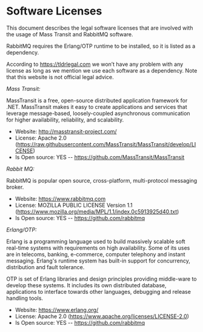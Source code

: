 # Software Licenses

This document describes the legal software licenses that are involved with the usage of Mass Transit and RabbitMQ software.

RabbitMQ requires the Erlang/OTP runtime to be installed, so it is listed as a dependency.

According to https://tldrlegal.com we won’t have any problem with any license as long as we mention we use each software as a dependency.
Note that this website is not official legal advice.

*Mass Transit:*

MassTransit is a free, open-source distributed application framework for .NET.
MassTransit makes it easy to create applications and services that leverage message-based, loosely-coupled asynchronous communication for higher availability, reliability, and scalability.

* Website: http://masstransit-project.com/
* License: Apache 2.0 (https://raw.githubusercontent.com/MassTransit/MassTransit/develop/LICENSE)
* Is Open source: YES -- https://github.com/MassTransit/MassTransit

*Rabbit MQ:*

RabbitMQ is popular open source, cross-platform, multi-protocol messaging broker.

* Website: https://www.rabbitmq.com
* License: MOZILLA PUBLIC LICENSE Version 1.1 (https://www.mozilla.org/media/MPL/1.1/index.0c5913925d40.txt)
* Is Open source: YES -- https://github.com/rabbitmq

*Erlang/OTP:*

Erlang is a programming language used to build massively scalable soft real-time systems with requirements on high availability.
Some of its uses are in telecoms, banking, e-commerce, computer telephony and instant messaging. Erlang's runtime system has built-in support for concurrency, distribution and fault tolerance.

OTP is set of Erlang libraries and design principles providing middle-ware to develop these systems.
It includes its own distributed database, applications to interface towards other languages, debugging and release handling tools.

* Website: https://www.erlang.org/
* License: Apache 2.0 (https://www.apache.org/licenses/LICENSE-2.0)
* Is Open source: YES -- https://github.com/rabbitmq
